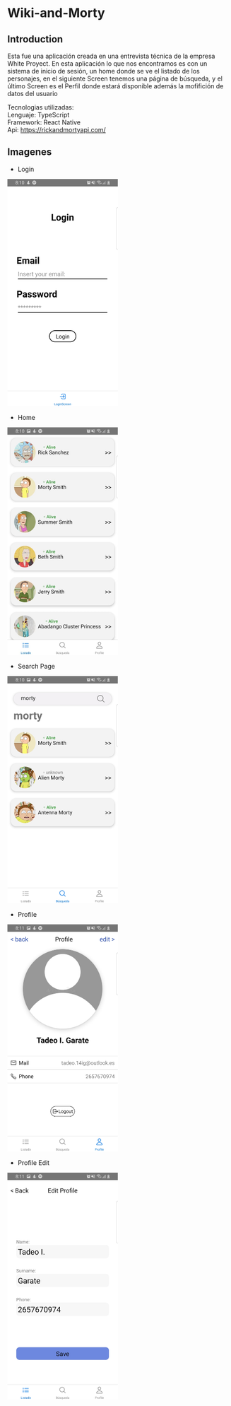 ﻿# Wiki-and-Morty
 
 ## Introduction

Esta fue una aplicación creada en una entrevista técnica de la empresa White Proyect. En esta aplicación lo que nos encontramos es con un sistema de inicio de sesión, un home donde se ve el listado de los personajes, en el siguiente Screen tenemos una página de búsqueda, y el último Screen es el Perfil donde estará disponible además la mofifición de datos del usuario

Tecnologias utilizadas:
<br>
Lenguaje: TypeScript
<br>
Framework: React Native 
<br>
Api: https://rickandmortyapi.com/
<br>

## Imagenes

- Login

<img src="/image/login.jpg" alt="Login" width="250"/>


- Home

<img src="/image/Home.jpg" alt="Home" width="250"/>


- Search Page

<img src="/image/searchPage.jpg" alt="Search Page" width="250"/>


- Profile

<img src="/image/Profile.jpg" alt="Profile" width="250"/>

- Profile Edit

<img src="/image/editProfile.jpg" alt="Profile Edit" width="250"/>
